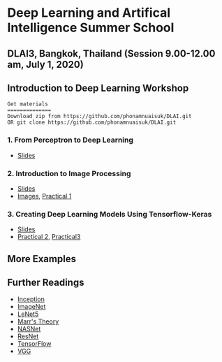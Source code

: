 # Deep Learning and Artifical Intelligence Summer School 

## DLAI3, Bangkok, Thailand (Session 9.00-12.00 am, July 1, 2020)
## Introduction to Deep Learning Workshop

```
Get materials 
==============
Download zip from https://github.com/phonamnuaisuk/DLAI.git
OR git clone https://github.com/phonamnuaisuk/DLAI.git
```

### 1. From Perceptron to Deep Learning

- [Slides](https://github.com/phonamnuaisuk/DLAI/blob/master/1IntroDLAI3(July2020).pdf)

### 2. Introduction to Image Processing

- [Slides](https://github.com/phonamnuaisuk/DLAI/blob/master/2ImageProcessingDLAI3.pdf)
- [Images](https://github.com/phonamnuaisuk/DLAI/tree/master/imgs), [Practical 1](https://github.com/phonamnuaisuk/DLAI/blob/master/_ImageProcessingTFKeras.ipynb)

### 3. Creating Deep Learning Models Using Tensorflow-Keras

- [Slides](https://github.com/phonamnuaisuk/DLAI/blob/master/3TensorFlowKerasDLAI3.pdf)
- [Practical 2](https://github.com/phonamnuaisuk/DLAI/blob/master/_ProgrammingConceptsTFKeras(1).ipynb), [Practical3](https://github.com/phonamnuaisuk/DLAI/blob/master/_ProgrammingConceptsTFKeras(2).ipynb)

## More Examples

## Further Readings

- [Inception](https://arxiv.org/abs/1409.4842)
- [ImageNet](http://www.image-net.org/)
- [LeNet5](http://yann.lecun.com/exdb/lenet/)
- [Marr's Theory](http://homepages.inf.ed.ac.uk/rbf/CVonline/LOCAL_COPIES/GOMES1/marr.html)
- [NASNet](https://arxiv.org/abs/1707.07012)
- [ResNet](https://arxiv.org/abs/1512.03385)
- [TensorFlow](https://www.tensorflow.org/)
- [VGG](https://arxiv.org/abs/1409.1556)


